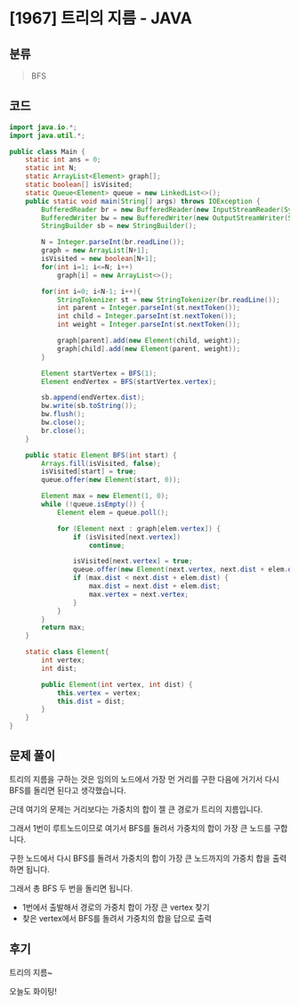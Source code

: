 # [1967] 트리의 지름 - JAVA

## 분류
> BFS

## 코드
```java
import java.io.*;
import java.util.*;

public class Main {
    static int ans = 0;
    static int N;
    static ArrayList<Element> graph[];
    static boolean[] isVisited;
    static Queue<Element> queue = new LinkedList<>();
    public static void main(String[] args) throws IOException {
        BufferedReader br = new BufferedReader(new InputStreamReader(System.in));
        BufferedWriter bw = new BufferedWriter(new OutputStreamWriter(System.out));
        StringBuilder sb = new StringBuilder();

        N = Integer.parseInt(br.readLine());
        graph = new ArrayList[N+1];
        isVisited = new boolean[N+1];
        for(int i=1; i<=N; i++)
            graph[i] = new ArrayList<>();

        for(int i=0; i<N-1; i++){
            StringTokenizer st = new StringTokenizer(br.readLine());
            int parent = Integer.parseInt(st.nextToken());
            int child = Integer.parseInt(st.nextToken());
            int weight = Integer.parseInt(st.nextToken());

            graph[parent].add(new Element(child, weight));
            graph[child].add(new Element(parent, weight));
        }

        Element startVertex = BFS(1);
        Element endVertex = BFS(startVertex.vertex);

        sb.append(endVertex.dist);
        bw.write(sb.toString());
        bw.flush();
        bw.close();
        br.close();
    }

    public static Element BFS(int start) {
        Arrays.fill(isVisited, false);
        isVisited[start] = true;
        queue.offer(new Element(start, 0));

        Element max = new Element(1, 0);
        while (!queue.isEmpty()) {
            Element elem = queue.poll();

            for (Element next : graph[elem.vertex]) {
                if (isVisited[next.vertex])
                    continue;

                isVisited[next.vertex] = true;
                queue.offer(new Element(next.vertex, next.dist + elem.dist));
                if (max.dist < next.dist + elem.dist) {
                    max.dist = next.dist + elem.dist;
                    max.vertex = next.vertex;
                }
            }
        }
        return max;
    }

    static class Element{
        int vertex;
        int dist;

        public Element(int vertex, int dist) {
            this.vertex = vertex;
            this.dist = dist;
        }
    }
}
```

## 문제 풀이
트리의 지름을 구하는 것은 임의의 노드에서 가장 먼 거리를 구한 다음에 거기서 다시 BFS를 돌리면 된다고 생각했습니다.

근데 여기의 문제는 거리보다는 가중치의 합이 젤 큰 경로가 트리의 지름입니다.

그래서 1번이 루트노드이므로 여기서 BFS를 돌려서 가중치의 합이 가장 큰 노드를 구합니다.

구한 노드에서 다시 BFS를 돌려서 가중치의 합이 가장 큰 노드까지의 가중치 합을 출력하면 됩니다.

그래서 총 BFS 두 번을 돌리면 됩니다.
   - 1번에서 출발해서 경로의 가중치 합이 가장 큰 vertex 찾기
   - 찾은 vertex에서 BFS를 돌려서 가중치의 합을 답으로 출력

## 후기
트리의 지름~

오늘도 화이팅!